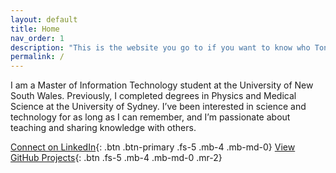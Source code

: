 ```yaml
---
layout: default
title: Home
nav_order: 1
description: "This is the website you go to if you want to know who Tony Le is." 
permalink: /
---
```


I am a Master of Information Technology student at the University of New South Wales. Previously, I completed degrees in Physics and Medical Science at the University of Sydney. I’ve been interested in science and technology for as long as I can remember, and I’m passionate about teaching and sharing knowledge with others. 

[Connect on LinkedIn](https://www.linkedin.com/in/tonyfle/){: .btn .btn-primary .fs-5 .mb-4 .mb-md-0}
[View GitHub Projects](https://www.github.com/tfle/){: .btn .fs-5 .mb-4 .mb-md-0 .mr-2}
